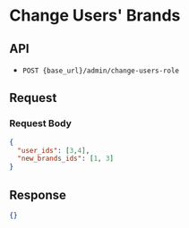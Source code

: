 # Change Users' Brands

## API

- `POST {base_url}/admin/change-users-role`

## Request

### Request Body

```json
{
  "user_ids": [3,4],
  "new_brands_ids": [1, 3]
}
```


## Response

```json
{}
```
